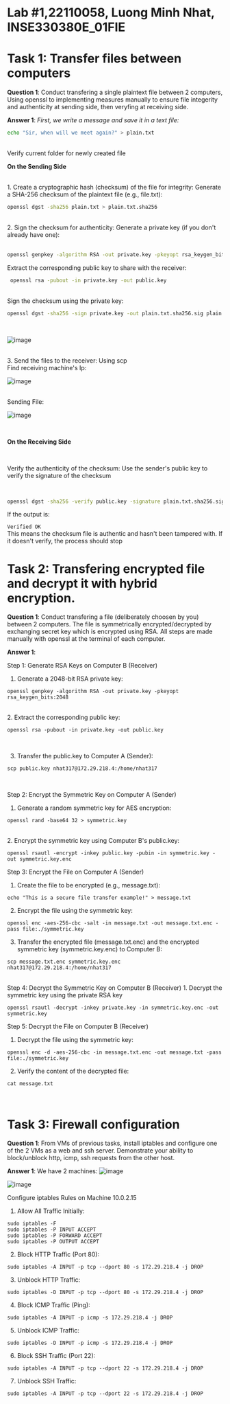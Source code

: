 # Lab #1,22110058, Luong Minh Nhat, INSE330380E_01FIE

# Task 1: Transfer files between computers

**Question 1**:
Conduct transfering a single plaintext file between 2 computers,
Using openssl to implementing measures manually to ensure file integerity and authenticity at sending side,
then veryfing at receiving side.

**Answer 1**:
_First, we write a message and save it in a text file:_<br>

```sh
echo "Sir, when will we meet again?" > plain.txt
```

<br>
Verify current folder for newly created file
<br>

**On the Sending Side**

<br>
1. Create a cryptographic hash (checksum) of the file for integrity: Generate a SHA-256 checksum of the plaintext file (e.g., file.txt): <br>

```sh
openssl dgst -sha256 plain.txt > plain.txt.sha256
```

<br>
2. Sign the checksum for authenticity: Generate a private key (if you don't already have one):<br>

<br>

```sh
openssl genpkey -algorithm RSA -out private.key -pkeyopt rsa_keygen_bits:2048
```

Extract the corresponding public key to share with the receiver: <br>

```sh
 openssl rsa -pubout -in private.key -out public.key
```

<br>
Sign the checksum using the private key:
<br>

```sh
openssl dgst -sha256 -sign private.key -out plain.txt.sha256.sig plain.txt.sha256
```

<br>

![image](https://github.com/user-attachments/assets/da176379-3e7e-4f98-8589-01d01021c7e1)

<br>
3. Send the files to the receiver: Using scp
<br>
Find receiving machine's Ip:

![image](https://github.com/user-attachments/assets/e8ed3690-e921-4eac-a723-908786599035)


<br>
Sending File:

![image](https://github.com/user-attachments/assets/a4580212-1a96-4406-940c-7b5ce06a4bd5)


<br>

**On the Receiving Side** 

<br>

Verify the authenticity of the checksum: Use the sender's public key to verify the signature of the checksum

<br>

```sh
openssl dgst -sha256 -verify public.key -signature plain.txt.sha256.sig plain.txt.sha256
```
If the output is:
<br>

```Verified OK```
<br>
This means the checksum file is authentic and hasn't been tampered with. If it doesn't verify, the process should stop

# Task 2: Transfering encrypted file and decrypt it with hybrid encryption.

**Question 1**:
Conduct transfering a file (deliberately choosen by you) between 2 computers.
The file is symmetrically encrypted/decrypted by exchanging secret key which is encrypted using RSA.
All steps are made manually with openssl at the terminal of each computer.

**Answer 1**:

Step 1: Generate RSA Keys on Computer B (Receiver)
1. Generate a 2048-bit RSA private key: <br>
```
openssl genpkey -algorithm RSA -out private.key -pkeyopt rsa_keygen_bits:2048
```
<br> 
2. Extract the corresponding public key: <br>

```
openssl rsa -pubout -in private.key -out public.key
```
<br>

3. Transfer the public.key to Computer A (Sender): <br>

```
scp public.key nhat317@172.29.218.4:/home/nhat317
```
<br>

Step 2: Encrypt the Symmetric Key on Computer A (Sender)
1. Generate a random symmetric key for AES encryption: <br>

```
openssl rand -base64 32 > symmetric.key
```

<br>
2. Encrypt the symmetric key using Computer B's public.key: <br>

```
openssl rsautl -encrypt -inkey public.key -pubin -in symmetric.key -out symmetric.key.enc
```
Step 3: Encrypt the File on Computer A (Sender)
1. Create the file to be encrypted (e.g., message.txt): <br>

```
echo "This is a secure file transfer example!" > message.txt
```
2. Encrypt the file using the symmetric key: <br>
```
openssl enc -aes-256-cbc -salt -in message.txt -out message.txt.enc -pass file:./symmetric.key
```
3. Transfer the encrypted file (message.txt.enc) and the encrypted symmetric key (symmetric.key.enc) to Computer B: <br>
```
scp message.txt.enc symmetric.key.enc nhat317@172.29.218.4:/home/nhat317
```
<br>
Step 4: Decrypt the Symmetric Key on Computer B (Receiver)
1. Decrypt the symmetric key using the private RSA key <br>

```
openssl rsautl -decrypt -inkey private.key -in symmetric.key.enc -out symmetric.key
```

Step 5: Decrypt the File on Computer B (Receiver)
1. Decrypt the file using the symmetric key: <br>

```
openssl enc -d -aes-256-cbc -in message.txt.enc -out message.txt -pass file:./symmetric.key
```

2. Verify the content of the decrypted file: <br>
```
cat message.txt
```
<br>

# Task 3: Firewall configuration

**Question 1**:
From VMs of previous tasks, install iptables and configure one of the 2 VMs as a web and ssh server. Demonstrate your ability to block/unblock http, icmp, ssh requests from the other host.

**Answer 1**:
We have 2 machines:
![image](https://github.com/user-attachments/assets/c12eff10-e8b5-4b23-9867-ae53c5642cd1)

![image](https://github.com/user-attachments/assets/ea7f5a3a-f88a-4062-a4f5-1ec76f474b7d)


Configure iptables Rules on Machine 10.0.2.15
1. Allow All Traffic Initially: <br>
```
sudo iptables -F           
sudo iptables -P INPUT ACCEPT
sudo iptables -P FORWARD ACCEPT
sudo iptables -P OUTPUT ACCEPT

```
2. Block HTTP Traffic (Port 80): <br>
```
sudo iptables -A INPUT -p tcp --dport 80 -s 172.29.218.4 -j DROP
```
3. Unblock HTTP Traffic: <br>
```
sudo iptables -D INPUT -p tcp --dport 80 -s 172.29.218.4 -j DROP

```
4. Block ICMP Traffic (Ping): <br>
```
sudo iptables -A INPUT -p icmp -s 172.29.218.4 -j DROP

```
5. Unblock ICMP Traffic: <br>
```
sudo iptables -D INPUT -p icmp -s 172.29.218.4 -j DROP
```
6. Block SSH Traffic (Port 22): <br>
```
sudo iptables -A INPUT -p tcp --dport 22 -s 172.29.218.4 -j DROP
```
7. Unblock SSH Traffic: <br>
```
sudo iptables -A INPUT -p tcp --dport 22 -s 172.29.218.4 -j DROP
```


